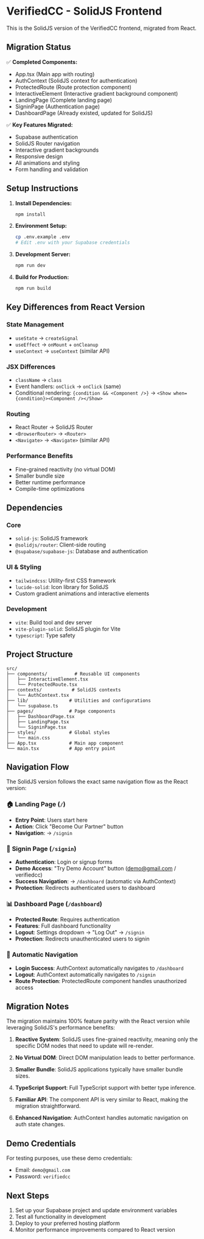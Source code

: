 # VerifiedCC - SolidJS Frontend

This is the SolidJS version of the VerifiedCC frontend, migrated from React.

## Migration Status

✅ **Completed Components:**
- App.tsx (Main app with routing)
- AuthContext (SolidJS context for authentication)
- ProtectedRoute (Route protection component)
- InteractiveElement (Interactive gradient background component)
- LandingPage (Complete landing page)
- SigninPage (Authentication page)
- DashboardPage (Already existed, updated for SolidJS)

✅ **Key Features Migrated:**
- Supabase authentication
- SolidJS Router navigation
- Interactive gradient backgrounds
- Responsive design
- All animations and styling
- Form handling and validation

## Setup Instructions

1. **Install Dependencies:**
   ```bash
   npm install
   ```

2. **Environment Setup:**
   ```bash
   cp .env.example .env
   # Edit .env with your Supabase credentials
   ```

3. **Development Server:**
   ```bash
   npm run dev
   ```

4. **Build for Production:**
   ```bash
   npm run build
   ```

## Key Differences from React Version

### State Management
- `useState` → `createSignal`
- `useEffect` → `onMount` + `onCleanup`
- `useContext` → `useContext` (similar API)

### JSX Differences
- `className` → `class`
- Event handlers: `onClick` → `onClick` (same)
- Conditional rendering: `{condition && <Component />}` → `<Show when={condition}><Component /></Show>`

### Routing
- React Router → SolidJS Router
- `<BrowserRouter>` → `<Router>`
- `<Navigate>` → `<Navigate>` (similar API)

### Performance Benefits
- Fine-grained reactivity (no virtual DOM)
- Smaller bundle size
- Better runtime performance
- Compile-time optimizations

## Dependencies

### Core
- `solid-js`: SolidJS framework
- `@solidjs/router`: Client-side routing
- `@supabase/supabase-js`: Database and authentication

### UI & Styling
- `tailwindcss`: Utility-first CSS framework
- `lucide-solid`: Icon library for SolidJS
- Custom gradient animations and interactive elements

### Development
- `vite`: Build tool and dev server
- `vite-plugin-solid`: SolidJS plugin for Vite
- `typescript`: Type safety

## Project Structure

```
src/
├── components/          # Reusable UI components
│   ├── InteractiveElement.tsx
│   └── ProtectedRoute.tsx
├── contexts/           # SolidJS contexts
│   └── AuthContext.tsx
├── lib/               # Utilities and configurations
│   └── supabase.ts
├── pages/             # Page components
│   ├── DashboardPage.tsx
│   ├── LandingPage.tsx
│   └── SigninPage.tsx
├── styles/            # Global styles
│   └── main.css
├── App.tsx            # Main app component
└── main.tsx           # App entry point
```

## Navigation Flow

The SolidJS version follows the exact same navigation flow as the React version:

### 🏠 **Landing Page** (`/`)
- **Entry Point**: Users start here
- **Action**: Click "Become Our Partner" button
- **Navigation**: → `/signin`

### 🔐 **Signin Page** (`/signin`)
- **Authentication**: Login or signup forms
- **Demo Access**: "Try Demo Account" button (demo@gmail.com / verifiedcc)
- **Success Navigation**: → `/dashboard` (automatic via AuthContext)
- **Protection**: Redirects authenticated users to dashboard

### 📊 **Dashboard Page** (`/dashboard`)
- **Protected Route**: Requires authentication
- **Features**: Full dashboard functionality
- **Logout**: Settings dropdown → "Log Out" → `/signin`
- **Protection**: Redirects unauthenticated users to signin

### 🔄 **Automatic Navigation**
- **Login Success**: AuthContext automatically navigates to `/dashboard`
- **Logout**: AuthContext automatically navigates to `/signin`
- **Route Protection**: ProtectedRoute component handles unauthorized access

## Migration Notes

The migration maintains 100% feature parity with the React version while leveraging SolidJS's performance benefits:

1. **Reactive System**: SolidJS uses fine-grained reactivity, meaning only the specific DOM nodes that need to update will re-render.

2. **No Virtual DOM**: Direct DOM manipulation leads to better performance.

3. **Smaller Bundle**: SolidJS applications typically have smaller bundle sizes.

4. **TypeScript Support**: Full TypeScript support with better type inference.

5. **Familiar API**: The component API is very similar to React, making the migration straightforward.

6. **Enhanced Navigation**: AuthContext handles automatic navigation on auth state changes.

## Demo Credentials

For testing purposes, use these demo credentials:
- Email: `demo@gmail.com`
- Password: `verifiedcc`

## Next Steps

1. Set up your Supabase project and update environment variables
2. Test all functionality in development
3. Deploy to your preferred hosting platform
4. Monitor performance improvements compared to React version